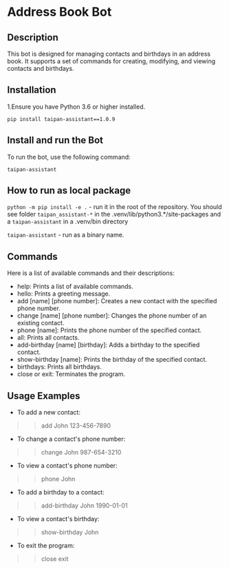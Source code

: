 # Address Book Bot
## Description
This bot is designed for managing contacts and birthdays in an address book. It supports a set of commands for creating, modifying, and viewing contacts and birthdays.

## Installation
1.Ensure you have Python 3.6 or higher installed.

`pip install taipan-assistant==1.0.9`

## Install and run the Bot
To run the bot, use the following command:

`taipan-assistant`

## How to run as local package
`python -m pip install -e .` - run it in the root of the repository. You should see folder `taipan_assistant-*` in the .venv/lib/python3.*/site-packages and a `taipan-assistant` in a .venv/bin directory

`taipan-assistant` - run as a binary name.

## Commands
Here is a list of available commands and their descriptions:

- help: Prints a list of available commands.
- hello: Prints a greeting message.
- add [name] [phone number]: Creates a new contact with the specified phone number.
- change [name] [phone number]: Changes the phone number of an existing contact.
- phone [name]: Prints the phone number of the specified contact.
- all: Prints all contacts.
- add-birthday [name] [birthday]: Adds a birthday to the specified contact.
- show-birthday [name]: Prints the birthday of the specified contact.
- birthdays: Prints all birthdays.
- close or exit: Terminates the program.

## Usage Examples
- To add a new contact:
>> add John 123-456-7890
- To change a contact's phone number:
>> change John 987-654-3210
- To view a contact's phone number:
>> phone John
- To add a birthday to a contact:
>> add-birthday John 1990-01-01
- To view a contact's birthday:
>> show-birthday John
- To exit the program:
>> close
>> exit